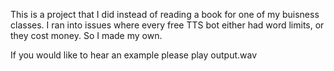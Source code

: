 This is a project that I did instead of reading a book for one of my buisness classes. I ran into issues where every free TTS bot either had word limits, or they cost money. So I made my own.

If you would like to hear an example please play output.wav
